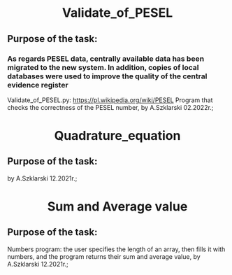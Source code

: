<h1 align="center"><strong>Validate_of_PESEL</strong></h1>
<h2 align="left">Purpose of the task:</h2>
<h3 text-align: "justify">As regards PESEL data, centrally available data has been migrated to the new system. In addition, copies of local databases were used to improve the quality of the central evidence register</h3>


Validate_of_PESEL.py: https://pl.wikipedia.org/wiki/PESEL 
Program that checks the correctness of the PESEL number, by A.Szklarski 02.2022r.; 

<h1 align="center">Quadrature_equation</h1>
<h2 align="left">Purpose of the task:</h2>

by A.Szklarski 12.2021r.; 

<h1 align="center">Sum and Average value</h1>
<h2 align="left">Purpose of the task:</h2>

Numbers program: the user specifies the length of an array, then fills it    with numbers, and the program returns their sum and average value, by A.Szklarski 12.2021r.;  



